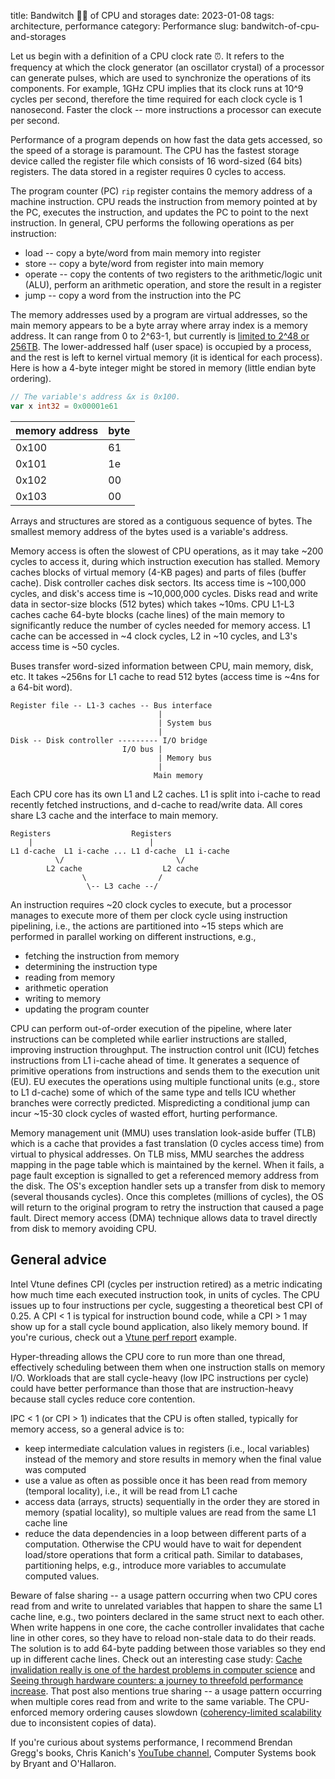 title: Bandwitch 🧙‍♀️ of CPU and storages
date: 2023-01-08
tags: architecture, performance
category: Performance
slug: bandwitch-of-cpu-and-storages

Let us begin with a definition of a CPU clock rate ⏰.
It refers to the frequency at which the clock generator (an oscillator crystal)
of a processor can generate pulses, which are used to synchronize the operations of its components.
For example, 1GHz CPU implies that its clock runs at 10^9 cycles per second,
therefore the time required for each clock cycle is 1 nanosecond.
Faster the clock -- more instructions a processor can execute per second.

Performance of a program depends on how fast the data gets accessed,
so the speed of a storage is paramount.
The CPU has the fastest storage device called the register file
which consists of 16 word-sized (64 bits) registers.
The data stored in a register requires 0 cycles to access.

The program counter (PC) `rip` register contains the memory address of a machine instruction.
CPU reads the instruction from memory pointed at by the PC,
executes the instruction, and updates the PC to point to the next instruction.
In general, CPU performs the following operations as per instruction:

- load -- copy a byte/word from main memory into register
- store -- copy a byte/word from register into main memory
- operate -- copy the contents of two registers to the arithmetic/logic unit (ALU),
  perform an arithmetic operation, and store the result in a register
- jump -- copy a word from the instruction into the PC

The memory addresses used by a program are virtual addresses,
so the main memory appears to be a byte array where array index is a memory address.
It can range from 0 to 2^63-1, but currently is
[limited to 2^48 or 256TB](https://en.wikipedia.org/wiki/X86-64#Virtual_address_space_details).
The lower-addressed half (user space) is occupied by a process,
and the rest is left to kernel virtual memory (it is identical for each process).
Here is how a 4-byte integer might be stored in memory (little endian byte ordering).

```go
// The variable's address &x is 0x100.
var x int32 = 0x00001e61
```

| memory address | byte
| ---            | ---
| 0x100          | 61
| 0x101          | 1e
| 0x102          | 00
| 0x103          | 00

Arrays and structures are stored as a contiguous sequence of bytes.
The smallest memory address of the bytes used is a variable's address.

Memory access is often the slowest of CPU operations, as it may take ~200 cycles to access it,
during which instruction execution has stalled.
Memory caches blocks of virtual memory (4-KB pages) and parts of files (buffer cache).
Disk controller caches disk sectors.
Its access time is ~100,000 cycles, and disk's access time is ~10,000,000 cycles.
Disks read and write data in sector-size blocks (512 bytes) which takes ~10ms.
CPU L1-L3 caches cache 64-byte blocks (cache lines) of the main memory
to significantly reduce the number of cycles needed for memory access.
L1 cache can be accessed in ~4 clock cycles, L2 in ~10 cycles, and L3's access time is ~50 cycles.

Buses transfer word-sized information between CPU, main memory, disk, etc.
It takes ~256ns for L1 cache to read 512 bytes (access time is ~4ns for a 64-bit word).

```console
Register file -- L1-3 caches -- Bus interface
                                 |
                                 | System bus
                                 |
Disk -- Disk controller --------- I/O bridge
                         I/O bus |
                                 | Memory bus
                                 |
                                Main memory
```

Each CPU core has its own L1 and L2 caches.
L1 is split into i-cache to read recently fetched instructions, and d-cache to read/write data.
All cores share L3 cache and the interface to main memory.

```console
Registers                  Registers
    |                          |
L1 d-cache  L1 i-cache ... L1 d-cache  L1 i-cache
          \/                         \/
        L2 cache                  L2 cache
                \                /
                 \-- L3 cache --/
```

An instruction requires ~20 clock cycles to execute,
but a processor manages to execute more of them per clock cycle using instruction pipelining,
i.e., the actions are partitioned into ~15 steps which are performed in parallel
working on different instructions, e.g.,

- fetching the instruction from memory
- determining the instruction type
- reading from memory
- arithmetic operation
- writing to memory
- updating the program counter

CPU can perform out-of-order execution of the pipeline,
where later instructions can be completed while earlier instructions are stalled,
improving instruction throughput.
The instruction control unit (ICU) fetches instructions from L1 i-cache ahead of time.
It generates a sequence of primitive operations from instructions
and sends them to the execution unit (EU).
EU executes the operations using multiple functional units
(e.g., store to L1 d-cache) some of which of the same type
and tells ICU whether branches were correctly predicted.
Mispredicting a conditional jump can incur ~15-30 clock cycles of wasted effort, hurting performance.

Memory management unit (MMU) uses translation look-aside buffer (TLB) which is a cache
that provides a fast translation (0 cycles access time) from virtual to physical addresses.
On TLB miss, MMU searches the address mapping in the page table which is maintained by the kernel.
When it fails, a page fault exception is signalled to get a referenced memory address from the disk.
The OS's exception handler sets up a transfer from disk to memory (several thousands cycles).
Once this completes (millions of cycles),
the OS will return to the original program to retry the instruction that caused a page fault.
Direct memory access (DMA) technique allows data to travel directly from disk to memory avoiding CPU.

## General advice

Intel Vtune defines CPI (cycles per instruction retired) as a metric indicating how much time
each executed instruction took, in units of cycles.
The CPU issues up to four instructions per cycle, suggesting a theoretical best CPI of 0.25.
A CPI < 1 is typical for instruction bound code,
while a CPI > 1 may show up for a stall cycle bound application, also likely memory bound.
If you're curious, check out a [Vtune perf report](https://github.com/klauspost/compress/discussions/717) example.

Hyper-threading allows the CPU core to run more than one thread,
effectively scheduling between them when one instruction stalls on memory I/O.
Workloads that are stall cycle-heavy (low IPC instructions per cycle)
could have better performance than those that are instruction-heavy
because stall cycles reduce core contention.

IPC < 1 (or CPI > 1) indicates that the CPU is often stalled,
typically for memory access, so a general advice is to:

- keep intermediate calculation values in registers (i.e., local variables) instead of the memory
  and store results in memory when the final value was computed
- use a value as often as possible once it has been read from memory (temporal locality),
  i.e., it will be read from L1 cache
- access data (arrays, structs) sequentially in the order they are stored in memory (spatial locality),
  so multiple values are read from the same L1 cache line
- reduce the data dependencies in a loop between different parts of a computation.
  Otherwise the CPU would have to wait for dependent load/store operations that form a critical path.
  Similar to databases, partitioning helps, e.g., introduce more variables to accumulate computed values.

Beware of false sharing -- a usage pattern occurring when two CPU cores read from and write to
unrelated variables that happen to share the same L1 cache line,
e.g., two pointers declared in the same struct next to each other.
When write happens in one core,
the cache controller invalidates that cache line in other cores,
so they have to reload non-stale data to do their reads.
The solution is to add 64-byte padding between those variables so they end up in different cache lines.
Check out an interesting case study:
[Cache invalidation really is one of the hardest problems in computer science](https://surfingcomplexity.blog/2022/11/25/cache-invalidation-really-is-one-of-the-hardest-things-in-computer-science/)
and [Seeing through hardware counters: a journey to threefold performance increase](https://netflixtechblog.com/seeing-through-hardware-counters-a-journey-to-threefold-performance-increase-2721924a2822).
That post also mentions true sharing -- a usage pattern occurring
when multiple cores read from and write to the same variable.
The CPU-enforced memory ordering causes slowdown
([coherency-limited scalability](https://go-talks.appspot.com/github.com/marselester/scalability/scalability.slide#3) due to inconsistent copies of data).

If you're curious about systems performance, I recommend Brendan Gregg's books,
Chris Kanich's [YouTube channel](https://www.youtube.com/@ChrisKanich),
Computer Systems book by Bryant and O'Hallaron.
